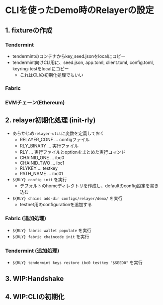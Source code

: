 # CLIを使ったDemo時のRelayerの設定

## 1. fixtureの作成
### Tendermint
- tendermintのコンテナからkey_seed.jsonをlocalにコピー
- tendermint向けCLI用に、seed.json, app.toml, client.toml, config.toml, keyring-testをlocalにコピー
  - これはCLIの初期化処理でもいい

### Fabric

### EVMチェーン(Ethereum)


## 2. relayer初期化処理 (init-rly)
- あらかじめ`relayer-util`に変数を定義しておく
  - RELAYER_CONF ... configファイル
  - RLY_BINARY ... 実行ファイル
  - RLY ... 実行ファイルとoptionをまとめた実行コマンド
  - CHAINID_ONE ... ibc0
  - CHAINID_TWO ... ibc1
  - RLYKEY ... testkey
  - PATH_NAME ... ibc01
- `${RLY} config init` を実行
  - デフォルトのhomeディレクトリを作成し、defaultのconfig設定を書き込む
- `${RLY} chains add-dir configs/relayer/demo/` を実行
  - testnet用のconfigurationを追加する


### Fabric (追加処理)
- `${RLY} fabric wallet populate` を実行
- `${RLY} fabric chaincode init` を実行

### Tendermint (追加処理)
- `${RLY} tendermint keys restore ibc0 testkey "$SEED0"` を実行

## 3. WIP:Handshake

## 4. WIP:CLIの初期化

